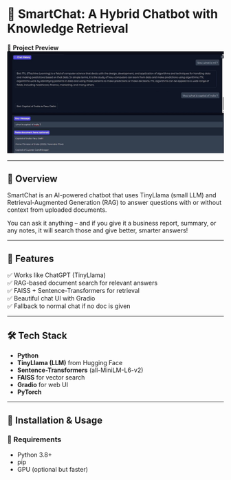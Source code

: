# 🤖 SmartChat: A Hybrid Chatbot with Knowledge Retrieval

📸 **Project Preview**   
![Chatbot Preview](smart_chatbot.jpg)

---

## 📖 Overview
SmartChat is an AI-powered chatbot that uses TinyLlama (small LLM) and Retrieval-Augmented Generation (RAG) to answer questions with or without context from uploaded documents.

You can ask it anything – and if you give it a business report, summary, or any notes, it will search those and give better, smarter answers!

---

## 🚀 Features
✅ Works like ChatGPT (TinyLlama)  
✅ RAG-based document search for relevant answers  
✅ FAISS + Sentence-Transformers for retrieval  
✅ Beautiful chat UI with Gradio  
✅ Fallback to normal chat if no doc is given  

---

## 🛠 Tech Stack
- **Python**
- **TinyLlama (LLM)** from Hugging Face
- **Sentence-Transformers** (all-MiniLM-L6-v2)
- **FAISS** for vector search
- **Gradio** for web UI
- **PyTorch**

---

## 🔧 Installation & Usage

### 📌 Requirements
- Python 3.8+
- pip
- GPU (optional but faster)
